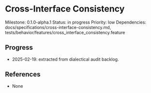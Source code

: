 # Cross-Interface Consistency
Milestone: 0.1.0-alpha.1
Status: in progress
Priority: low
Dependencies: docs/specifications/cross-interface-consistency.md, tests/behavior/features/cross_interface_consistency.feature

## Progress
- 2025-02-19: extracted from dialectical audit backlog.

## References
- None
